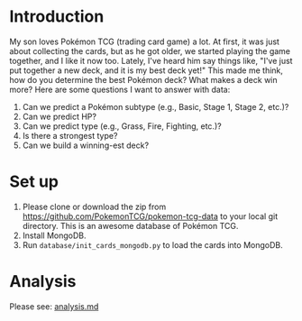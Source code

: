 # Introduction
My son loves Pokémon TCG (trading card game) a lot. At first, it was just about collecting the cards, but as he got older, we started playing the game together, and I like it now too. Lately, I've heard him say things like, "I've just put together a new deck, and it is my best deck yet!" This made me think, how do you determine the best Pokémon deck? What makes a deck win more? Here are some questions I want to answer with data:

1. Can we predict a Pokémon subtype (e.g., Basic, Stage 1, Stage 2, etc.)?
2. Can we predict HP?
3. Can we predict type (e.g., Grass, Fire, Fighting, etc.)?
4. Is there a strongest type?
5. Can we build a winning-est deck?

# Set up
1. Please clone or download the zip from https://github.com/PokemonTCG/pokemon-tcg-data to your local git directory. This is an awesome database of Pokémon TCG.
2. Install MongoDB.
3. Run ```database/init_cards_mongodb.py``` to load the cards into MongoDB.

# Analysis	
Please see: [analysis.md](docs/analysis.md)